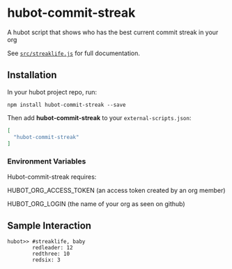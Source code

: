 # hubot-commit-streak

A hubot script that shows who has the best current commit streak in your org

See [`src/streaklife.js`](src/streaklife.js) for full documentation.

## Installation

In your hubot project repo, run:

`npm install hubot-commit-streak --save`

Then add **hubot-commit-streak** to your `external-scripts.json`:

```json
[
  "hubot-commit-streak"
]
```

### Environment Variables

Hubot-commit-streak requires:

HUBOT_ORG_ACCESS_TOKEN (an access token created by an org member)

HUBOT_ORG_LOGIN (the name of your org as seen on github)

## Sample Interaction

```
hubot>> #streaklife, baby
        redleader: 12
        redthree: 10
        redsix: 3
```
